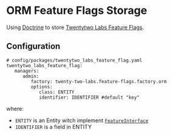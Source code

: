 ORM Feature Flags Storage
================

Using [Doctrine](https://www.doctrine-project.org/) to store [Twentytwo Labs Feature Flags](https://github.com/TwentytwoLabs/feature-flag-bundle).

Configuration
-----------

```
# config/packages/twentytwo_labs_feature_flag.yaml
twentytwo_labs_feature_flag:
   managers:
      admin:
         factory: twenty-two-labs.feature-flags.factory.orm
         options:
            class: ENTITY
            identifier: IDENTIFIER #default "key"
```

where:
- `ENTITY` is an Entity witch implement [`FeatureInterface`](https://github.com/TwentytwoLabs/feature-flag-bundle/blob/master/src/Model/FeatureInterface.php)
- `IDENTIFIER` is a field in ENTITY


